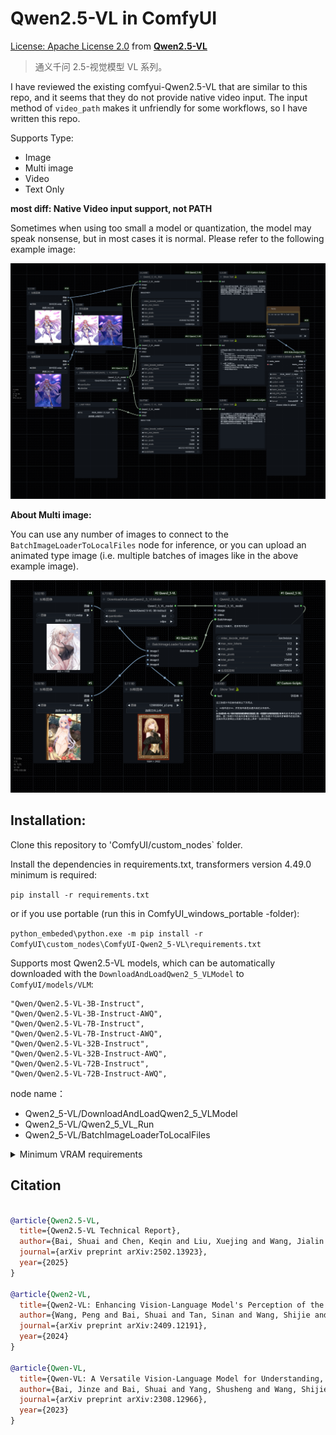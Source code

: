 # Qwen2.5-VL in ComfyUI

[License: Apache License 2.0](https://github.com/QwenLM/Qwen2.5-VL/blob/main/LICENSE) from **[Qwen2.5-VL](https://github.com/QwenLM/Qwen2.5-VL)**

> 通义千问 2.5-视觉模型 VL 系列。

I have reviewed the existing comfyui-Qwen2.5-VL that are similar to this repo, and it seems that they do not provide native video input. The input method of `video_path` makes it unfriendly for some workflows, so I have written this repo.

Supports Type:

- Image
- Multi image
- Video
- Text Only

**most diff: Native Video input support, not PATH**

Sometimes when using too small a model or quantization, the model may speak nonsense, but in most cases it is normal. Please refer to the following example image:

![Qwen2.5-VL](example_workflows/ComfyUI-Qwen2_5-VL.jpg)

**About Multi image:**

You can use any number of images to connect to the `BatchImageLoaderToLocalFiles` node for inference, or you can upload an animated type image (i.e. multiple batches of images like in the above example image).

![Qwen2.5-VL](example_workflows/BatchImage.jpg)

## Installation:

Clone this repository to 'ComfyUI/custom_nodes` folder.

Install the dependencies in requirements.txt, transformers version 4.49.0 minimum is required:

`pip install -r requirements.txt`

or if you use portable (run this in ComfyUI_windows_portable -folder):

`python_embeded\python.exe -m pip install -r ComfyUI\custom_nodes\ComfyUI-Qwen2_5-VL\requirements.txt`

Supports most Qwen2.5-VL models, which can be automatically downloaded with the `DownloadAndLoadQwen2_5_VLModel` to `ComfyUI/models/VLM`:

```
"Qwen/Qwen2.5-VL-3B-Instruct",
"Qwen/Qwen2.5-VL-3B-Instruct-AWQ",
"Qwen/Qwen2.5-VL-7B-Instruct",
"Qwen/Qwen2.5-VL-7B-Instruct-AWQ",
"Qwen/Qwen2.5-VL-32B-Instruct",
"Qwen/Qwen2.5-VL-32B-Instruct-AWQ",
"Qwen/Qwen2.5-VL-72B-Instruct",
"Qwen/Qwen2.5-VL-72B-Instruct-AWQ",
```

node name：

- Qwen2_5-VL/DownloadAndLoadQwen2_5_VLModel
- Qwen2_5-VL/Qwen2_5_VL_Run
- Qwen2_5-VL/BatchImageLoaderToLocalFiles

<details>
<summary>Minimum VRAM requirements</summary>

| Precision | Qwen2.5-VL-3B | Qwen2.5-VL-7B | Qwen2.5-VL-72B |
| --------- | ------------- | ------------- | -------------- |
| FP32      | 11.5 GB       | 26.34 GB      | 266.21 GB      |
| BF16      | 5.75 GB       | 13.17 GB      | 133.11 GB      |
| INT8      | 2.87 GB       | 6.59 GB       | 66.5 GB        |
| INT4      | 1.44 GB       | 3.29 GB       | 33.28 GB       |

Note: The table above presents the theoretical minimum video memory requirements for inference with `transformers`; however, in practice, the actual memory usage is typically at least 1.2 times higher. For more information, see the linked resource [here](https://huggingface.co/docs/accelerate/main/en/usage_guides/model_size_estimator).

</details>

## Citation

```BibTeX

@article{Qwen2.5-VL,
  title={Qwen2.5-VL Technical Report},
  author={Bai, Shuai and Chen, Keqin and Liu, Xuejing and Wang, Jialin and Ge, Wenbin and Song, Sibo and Dang, Kai and Wang, Peng and Wang, Shijie and Tang, Jun and Zhong, Humen and Zhu, Yuanzhi and Yang, Mingkun and Li, Zhaohai and Wan, Jianqiang and Wang, Pengfei and Ding, Wei and Fu, Zheren and Xu, Yiheng and Ye, Jiabo and Zhang, Xi and Xie, Tianbao and Cheng, Zesen and Zhang, Hang and Yang, Zhibo and Xu, Haiyang and Lin, Junyang},
  journal={arXiv preprint arXiv:2502.13923},
  year={2025}
}

@article{Qwen2-VL,
  title={Qwen2-VL: Enhancing Vision-Language Model's Perception of the World at Any Resolution},
  author={Wang, Peng and Bai, Shuai and Tan, Sinan and Wang, Shijie and Fan, Zhihao and Bai, Jinze and Chen, Keqin and Liu, Xuejing and Wang, Jialin and Ge, Wenbin and Fan, Yang and Dang, Kai and Du, Mengfei and Ren, Xuancheng and Men, Rui and Liu, Dayiheng and Zhou, Chang and Zhou, Jingren and Lin, Junyang},
  journal={arXiv preprint arXiv:2409.12191},
  year={2024}
}

@article{Qwen-VL,
  title={Qwen-VL: A Versatile Vision-Language Model for Understanding, Localization, Text Reading, and Beyond},
  author={Bai, Jinze and Bai, Shuai and Yang, Shusheng and Wang, Shijie and Tan, Sinan and Wang, Peng and Lin, Junyang and Zhou, Chang and Zhou, Jingren},
  journal={arXiv preprint arXiv:2308.12966},
  year={2023}
}
```

<br>
